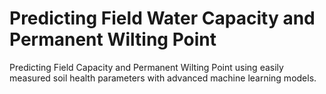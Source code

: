 # Predicting Field Water Capacity and Permanent Wilting Point
Predicting Field Capacity and Permanent Wilting Point using easily measured soil health parameters with advanced machine learning models.
